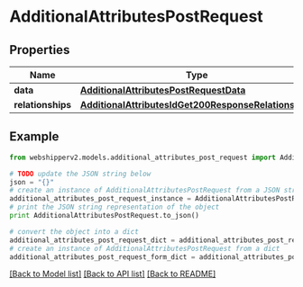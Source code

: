 # AdditionalAttributesPostRequest


## Properties
Name | Type | Description | Notes
------------ | ------------- | ------------- | -------------
**data** | [**AdditionalAttributesPostRequestData**](AdditionalAttributesPostRequestData.md) |  | [optional] 
**relationships** | [**AdditionalAttributesIdGet200ResponseRelationships**](AdditionalAttributesIdGet200ResponseRelationships.md) |  | [optional] 

## Example

```python
from webshipperv2.models.additional_attributes_post_request import AdditionalAttributesPostRequest

# TODO update the JSON string below
json = "{}"
# create an instance of AdditionalAttributesPostRequest from a JSON string
additional_attributes_post_request_instance = AdditionalAttributesPostRequest.from_json(json)
# print the JSON string representation of the object
print AdditionalAttributesPostRequest.to_json()

# convert the object into a dict
additional_attributes_post_request_dict = additional_attributes_post_request_instance.to_dict()
# create an instance of AdditionalAttributesPostRequest from a dict
additional_attributes_post_request_form_dict = additional_attributes_post_request.from_dict(additional_attributes_post_request_dict)
```
[[Back to Model list]](../README.md#documentation-for-models) [[Back to API list]](../README.md#documentation-for-api-endpoints) [[Back to README]](../README.md)


